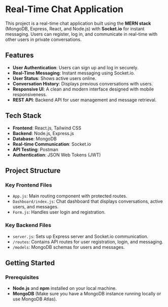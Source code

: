 # Real-Time Chat Application

This project is a real-time chat application built using the **MERN stack** (MongoDB, Express, React, and Node.js) with **Socket.io** for instant messaging. Users can register, log in, and communicate in real-time with other users in private conversations.

## Features

- **User Authentication**: Users can sign up and log in securely.
- **Real-Time Messaging**: Instant messaging using Socket.io.
- **User Status**: Shows active users online.
- **Conversation History**: Displays previous conversations with users.
- **Responsive UI**: A clean and modern interface designed with mobile responsiveness.
- **REST API**: Backend API for user management and message retrieval.

## Tech Stack

- **Frontend**: React.js, Tailwind CSS
- **Backend**: Node.js, Express.js
- **Database**: MongoDB
- **Real-time Communication**: Socket.io
- **API Testing**: Postman
- **Authentication**: JSON Web Tokens (JWT)

## Project Structure

### Key Frontend Files

- `App.js`: Main routing component with protected routes.
- `Dashboard/index.js`: Chat dashboard that displays conversations, active users, and messages.
- `Form.js`: Handles user login and registration.

### Key Backend Files

- `server.js`: Sets up Express server and Socket.io communication.
- `/routes`: Contains API routes for user registration, login, and messaging.
- `/models`: MongoDB schemas for users and messages.

## Getting Started

### Prerequisites

- **Node.js** and **npm** installed on your local machine.
- **MongoDB** (Make sure you have a MongoDB instance running locally or use MongoDB Atlas).
